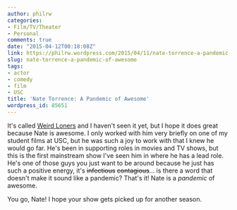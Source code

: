 ```yaml
---
author: philrw
categories:
- Film/TV/Theater
- Personal
comments: true
date: "2015-04-12T00:18:08Z"
link: https://philrw.wordpress.com/2015/04/11/nate-torrence-a-pandemic-of-awesome/
slug: nate-torrence-a-pandemic-of-awesome
tags:
- actor
- comedy
- film
- USC
title: 'Nate Torrence: A Pandemic of Awesome'
wordpress_id: 85651
---
```


It's called [Weird Loners](http://www.imdb.com/title/tt3549436/) and I haven't seen it yet, but I hope it does great because Nate is awesome. I only worked with him very briefly on one of my student films at USC, but he was such a joy to work with that I knew he would go far. He's been in supporting roles in movies and TV shows, but this is the first mainstream show I've seen him in where he has a lead role. He's one of those guys you just want to be around because he just has such a positive energy, it's <del>infectious</del> <del>contagious</del>... is there a word that doesn't make it sound like a pandemic? That's it! Nate is a _pandemic_ of awesome.

You go, Nate! I hope your show gets picked up for another season.
